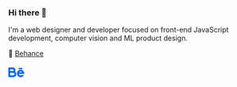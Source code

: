 ### Hi there 👋
I'm a web designer and developer focused on front-end JavaScript development, computer vision and ML product design.

:link: [Behance](https://www.behance.net/sahandbabali)

![Behance](https://github.com/sahandbabali/sahandbabali/blob/main/behance%20(1).png?raw=true)

